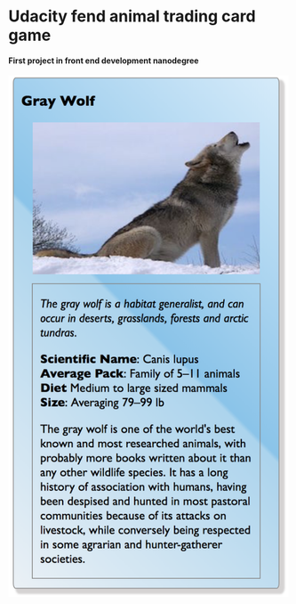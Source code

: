 # Udacity fend animal trading card game

#### First project in front end development nanodegree

<img src="https://raw.githubusercontent.com/kolldavi/front-end-nanodegree/master/fend-animal-trading-cards/ScreenShot.png" />
